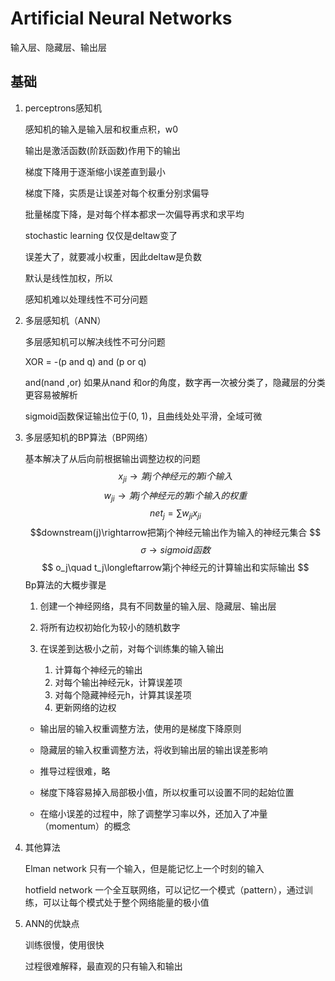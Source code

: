 # Artificial Neural Networks
输入层、隐藏层、输出层
## 基础
1. perceptrons感知机

    感知机的输入是输入层和权重点积，w0
    
    
    输出是激活函数(阶跃函数)作用下的输出

    梯度下降用于逐渐缩小误差直到最小
    
    梯度下降，实质是让误差对每个权重分别求偏导

    批量梯度下降，是对每个样本都求一次偏导再求和求平均

    stochastic learning 仅仅是deltaw变了


    误差大了，就要减小权重，因此deltaw是负数

    默认是线性加权，所以

    感知机难以处理线性不可分问题
2. 多层感知机（ANN）

    多层感知机可以解决线性不可分问题

    XOR = -(p and q) and (p or q) 

    and(nand ,or)
    如果从nand 和or的角度，数字再一次被分类了，隐藏层的分类更容易被解析

    sigmoid函数保证输出位于(0, 1)，且曲线处处平滑，全域可微
3. 多层感知机的BP算法（BP网络）

    基本解决了从后向前根据输出调整边权的问题
    $$x_{ji}\rightarrow 第j个神经元的第i个输入$$
    $$w_{ji}\rightarrow  第j个神经元的第i个输入的权重$$
    $$net_j=\sum{w_{ji}x_{ji}}  $$
    $$downstream(j)\rightarrow把第j个神经元输出作为输入的神经元集合  $$
    $$\sigma\rightarrow sigmoid函数 $$
    $$ o_j\quad t_j\longleftarrow第j个神经元的计算输出和实际输出 $$
    Bp算法的大概步骤是

    1. 创建一个神经网络，具有不同数量的输入层、隐藏层、输出层
    2. 将所有边权初始化为较小的随机数字
    3. 在误差到达极小之前，对每个训练集的输入输出
    
        1. 计算每个神经元的输出
        2. 对每个输出神经元k，计算误差项
        3. 对每个隐藏神经元h，计算其误差项
        4. 更新网络的边权 
    * 输出层的输入权重调整方法，使用的是梯度下降原则

    * 隐藏层的输入权重调整方法，将收到输出层的输出误差影响

    * 推导过程很难，略

    * 梯度下降容易掉入局部极小值，所以权重可以设置不同的起始位置
    
    * 在缩小误差的过程中，除了调整学习率以外，还加入了冲量（momentum）的概念
4. 其他算法

    Elman network 只有一个输入，但是能记忆上一个时刻的输入

    hotfield network 一个全互联网络，可以记忆一个模式（pattern），通过训练，可以让每个模式处于整个网络能量的极小值
5. ANN的优缺点

    训练很慢，使用很快

    过程很难解释，最直观的只有输入和输出
